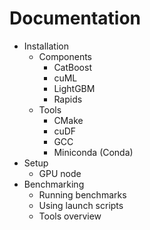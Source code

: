 # Documentation

* Installation
  * Components
    * CatBoost
    * cuML
    * LightGBM
    * Rapids
  * Tools
    * CMake
    * cuDF
    * GCC
    * Miniconda (Conda)
* Setup
  * GPU node
* Benchmarking
  * Running benchmarks
  * Using launch scripts
  * Tools overview
